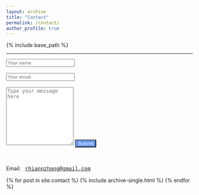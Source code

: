 ```yaml
---
layout: archive
title: "Contact"
permalink: /contact/
author_profile: true
---
```


{% include base_path %}

<hr/>

<form name="gform" id="gform" enctype="text/plain" action="https://docs.google.com/forms/d/e/1FAIpQLSf2rcIOe5JCeeVmf0dyA5T5paxStMnz-KR8zEhDdn7kQveIUA/formResponse?usp=pp_url" target="hidden_iframe" onsubmit="setTimeout(function(){window.location.reload();},10);"> 
  <input type="text" name="entry.1617483516" placeholder="Your name" id="entry.1617483516">
  &nbsp;<br><br> 
  <input type="text" name="entry.1417233657" placeholder="Your email" id="entry.1417233657">
  &nbsp;<br><br>
  <textarea name="entry.1487389352" placeholder="Type your message here" id="entry.1487389352" rows="10" ></textarea>
  <input type="submit" value="Submit" style="color: white; background-color: cornflowerblue;">
</form> 

<iframe name="hidden_iframe" id="hidden_iframe" style="display:none;" onload="if(submitted) {}"></iframe>

<br><br>
Email: &nbsp; <span style = "font-family:'Courier New',monospace;">rhiannzhang@gmail.com</span>


{% for post in site.contact %}
  {% include archive-single.html %}
{% endfor %}
